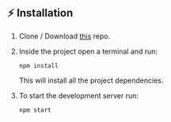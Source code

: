 ## :zap: Installation

1. Clone / Download [this](https://github.com/anony76/Dashboard.git) repo.
2. Inside the project open a terminal and run:

   ```
   npm install
   ```

   This will install all the project dependencies.

3. To start the development server run:
   ```
   npm start
   ```
